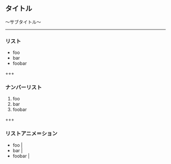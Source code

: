 ## タイトル

〜サブタイトル〜

---

### リスト

- foo
- bar
- foobar

+++

### ナンバーリスト

1. foo
2. bar
3. foobar

+++

### リストアニメ＝ション

- foo |
- bar |
- foobar |
